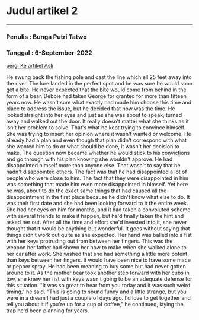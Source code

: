 # Judul artikel 2

---

### Penulis : Bunga Putri Tatwo
### Tanggal : 6-September-2022

[pergi Ke artikel Asli](google.com)

<!-- Random text, Belum diganti -->
He swung back the fishing pole and cast the line which ell 25 feet away into the river. The lure landed in the perfect spot and he was sure he would soon get a bite. He never expected that the bite would come from behind in the form of a bear.
Debbie had taken George for granted for more than fifteen years now. He wasn't sure what exactly had made him choose this time and place to address the issue, but he decided that now was the time. He looked straight into her eyes and just as she was about to speak, turned away and walked out the door.
It really doesn't matter what she thinks as it isn't her problem to solve. That's what he kept trying to convince himself. She was trying to insert her opinion where it wasn't wanted or welcome. He already had a plan and even though that plan didn't correspond with what she wanted him to do or what should be done, it wasn't her decision to make. The question now became whether he would stick to his convictions and go through with his plan knowing she wouldn't approve.
He had disappointed himself more than anyone else. That wasn't to say that he hadn't disappointed others. The fact was that he had disappointed a lot of people who were close to him. The fact that they were disappointed in him was something that made him even more disappointed in himself. Yet here he was, about to do the exact same things that had caused all the disappointment in the first place because he didn't know what else to do.
It was their first date and she had been looking forward to it the entire week. She had her eyes on him for months, and it had taken a convoluted scheme with several friends to make it happen, but he'd finally taken the hint and asked her out. After all the time and effort she'd invested into it, she never thought that it would be anything but wonderful. It goes without saying that things didn't work out quite as she expected.
Her hand was balled into a fist with her keys protruding out from between her fingers. This was the weapon her father had shown her how to make when she walked alone to her car after work. She wished that she had something a little more potent than keys between her fingers. It would have been nice to have some mace or pepper spray. He had been meaning to buy some but had never gotten around to it. As the mother bear took another step forward with her cubs in tow, she knew her fist with keys wasn't going to be an adequate defense for this situation.
"It was so great to hear from you today and it was such weird timing," he said. "This is going to sound funny and a little strange, but you were in a dream I had just a couple of days ago. I'd love to get together and tell you about it if you're up for a cup of coffee," he continued, laying the trap he'd been planning for years.